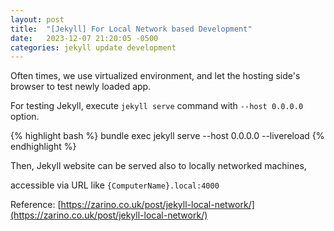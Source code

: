 ```yaml
---
layout: post
title:  "[Jekyll] For Local Network based Development"
date:   2023-12-07 21:20:05 -0500
categories: jekyll update development
---
```

Often times, we use virtualized environment, and let the hosting side's browser to test newly loaded app.

For testing Jekyll, execute `jekyll serve` command with `--host 0.0.0.0` option.

{% highlight bash %}
bundle exec jekyll serve --host 0.0.0.0 --livereload
{% endhighlight %}

Then, Jekyll website can be served also to locally networked machines,

accessible via URL like `{ComputerName}.local:4000`

Reference: [https://zarino.co.uk/post/jekyll-local-network/](https://zarino.co.uk/post/jekyll-local-network/)
